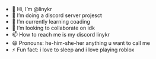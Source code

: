 - 👋 Hi, I’m @linykr
- 👀 I’m doing a discord server projesct
- 🌱 I’m currently learning coading
- 💞️ I’m looking to collaborate on idk
- 📫 How to reach me is my discord linykr
- 😄 Pronouns: he-him-she-her anything u want to call me
- ⚡ Fun fact: i love to sleep and i love playing roblox

<!---
linykr/linykr is a ✨ special ✨ repository because its `README.md` (this file) appears on your GitHub profile.
You can click the Preview link to take a look at your changes.
--->
